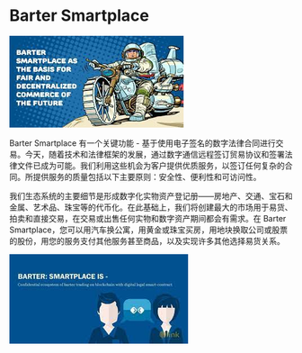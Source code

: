 # Barter Smartplace


![nisnd](nisnd.png)

<p>Barter Smartplace 有一个关键功能 - 基于使用电子签名的数字法律合同进行交易。今天，随着技术和法律框架的发展，通过数字通信远程签订贸易协议和签署法律文件已成为可能。我们利用这些机会为客户提供优质服务，以签订任何复杂的合同。所提供服务的质量包括以下主要原则：安全性、便利性和可访问性。&nbsp;</p>
<p>我们生态系统的主要细节是形成数字化实物资产登记册——房地产、交通、宝石和金属、艺术品、珠宝等的代币化。在此基础上，我们将创建最大的市场用于易货、拍卖和直接交易，在交易或出售任何实物和数字资产期间都会有需求。在 Barter Smartplace，您可以用汽车换公寓，用黄金或珠宝买房，用地块换取公司或股票的股份，用您的服务支付其他服务甚至商品，以及实现许多其他选择易货关系。</p>

![djiasng](djiasng.png)
